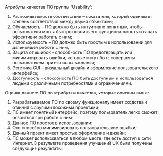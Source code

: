 Атрибуты качества ПО группы “Usability”:
1. Распознаваемость соответствия – показатель, который оценивает степень соответствия между двумя объектами;
2. Обучаемость – ПО должно быть интуитивно понятным, чтобы пользователи могли быстро освоить его функциональность и начать эффективно работать с ним;
3. Используемость – ПО должно быть простым в использовании для дальнейшей работы с ним;
4. Защита от ошибок – способность ПО предотвращать или минимизировать ошибки, которые могут быть совершены пользователем при его использовании;
5. Эстетика GUI – визуальный дизайн и оформление пользовательского интерфейса;
6. Доступность – способность ПО быть доступным и использоваться людьми с различными потребностями и ограничениями.

Оценка данного ПО по атрибутам качества, которые описаны выше:
1. Разрабатываемое ПО по своему функционалу имеет сходства и отличия с другими похожими проектами;
2. ПО имеет понятный интерфейс, поэтому пользователь легко сможет освоиться при работе с ним;
3. Данное ПО простое в использовании;
4. Оно способно минимизировать пользовательские ошибки;
5. Данный проект имеет простые оформление и дизайн;
6. ПО может использоваться в любом месте, где есть доступ к сети Интернет.
В результате проведения улучшений UX были получены следующие результаты:

